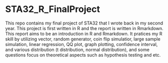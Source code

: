 # STA32_R_FinalProject
This repo contains my final project of STA32 that I wrote back in my second year. This project is first written in R and the report is written in Rmarkdown. This report aims to be an introduction in R and Rmarkdown. It pratices my R skill by utilizing vector, random generator, coin flip simulatior, large sample simulation, linear regression, QQ plot, graph plotting, confidence interval, and various distribution (t distribution, normal distribution), and some questions focus on theoretical aspects such as hypothesis testing and etc.

